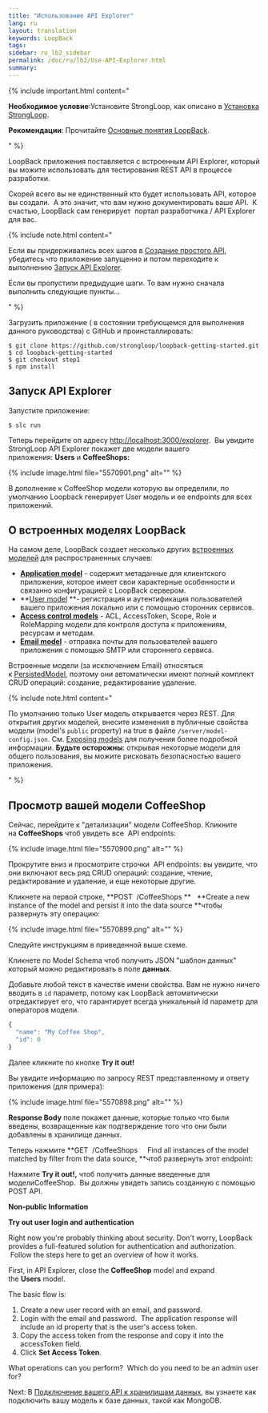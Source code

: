 ```yaml
---
title: "Использование API Explorer"
lang: ru
layout: translation
keywords: LoopBack
tags:
sidebar: ru_lb2_sidebar
permalink: /doc/ru/lb2/Use-API-Explorer.html
summary:
---
```


{% include important.html content="

**Необходимое условие**:Установите StrongLoop, как описано в [Установка StrongLoop](https://docs.strongloop.com/pages/viewpage.action?pageId=5310693).

**Рекомендации**: Прочитайте [Основные понятия LoopBack](LoopBack-core-concepts.html).

" %}

LoopBack приложения поставляется с встроенным API Explorer, который вы можите использовать для тестирования REST API в процессе разработки.

Скорей всего вы не единственный кто будет использовать API, которое вы создали.  А это значит, что вам нужно документировать ваше API.  К счастью, LoopBack сам генерирует  портал разработчика / API Explorer для вас. 

{% include note.html content="

Если вы придерживались всех шагов в [Создание простого API](/doc/ru/lb2/-API.html), убедитесь что приложение запущенно и потом переходите к выполнению [Запуск API Explorer](/doc/ru/lb2/-API-Explorer.html).

Если вы пропустили предыдущие шаги. То вам нужно сначала выполнить следующие пункты...

" %}

Загрузить приложение ( в состоянии требующемся для выполнения данного руководства) с GitHub и проинсталлировать:

```
$ git clone https://github.com/strongloop/loopback-getting-started.git
$ cd loopback-getting-started
$ git checkout step1
$ npm install
```

## Запуск API Explorer

Запустите приложение:

`$ slc run`

Теперь перейдите оп адресу [http://localhost:3000/explorer](http://localhost:3000/explorer).  Вы увидите StrongLoop API Explorer покажет две модели вашего приложения: **Users** и **CoffeeShops:** 

{% include image.html file="5570901.png" alt="" %}

В дополнение к CoffeeShop модели которую вы определили, по умолчанию Loopback генерирует User модель и ее endpoints для всех приложений.  

## О встроенных моделях LoopBack

На самом деле, LoopBack создает несколько других [встроенных моделей](/doc/ru/lb2/-.html) для распространенных случаев:

*   **[Application model](/doc/ru/lb2/-.html)** - содержит метаданные для клиентского приложения, которое имеет свои характерные особенности и связанно конфигурацией с LoopBack сервером.
*   **[User model](/doc/ru/lb2/-.html) **- регистрация и аутентификация пользователей вашего приложения локально или с помощью сторонних сервисов.
*   **[Access control models](/doc/ru/lb2/-.html)** - ACL, AccessToken, Scope, Role и RoleMapping модели для контроля доступа к приложениям, ресурсам и методам.
*   **[Email model](/doc/ru/lb2/-.html)** - отправка почты для пользователей вашего приложения с помощью SMTP или стороннего сервиса.

Встроенные модели (за исключением Email) относяться к [PersistedModel](http://apidocs.strongloop.com/loopback/#persistedmodel), поэтому они автоматически имеют полный комплект CRUD операций: создание, редактирование удаление.

{% include note.html content="

По умолчанию только User модель открывается через REST. Для открытия других моделей, внесите изменения в публичные свойства модели (model's `public` property) на true в файле `/server/model-config.json`. См. [Exposing models](https://docs.strongloop.com/pages/viewpage.action?pageId=5310515#id-ИспользованиемоделичерезREST-Exposingmodels) для получения более подробной информации. **Будьте осторожны**: открывая некоторые модели для общего пользования, вы можите рисковать безопасностью вашего приложения.

" %}

## Просмотр вашей модели CoffeeShop

Сейчас, перейдите к "детализации" модели CoffeeShop. Кликните на **CoffeeShops** чтоб увидеть все  API endpoints:

{% include image.html file="5570900.png" alt="" %}

Прокрутите вниз и просмотрите строчки  API endpoints: вы увидите, что они включают весь ряд CRUD операций: создание, чтение, редактирование и удаление, и еще некоторые другие.

Кликнете на первой строке, **POST  /CoffeeShops **   **Create a new instance of the model and persist it into the data source **чтобы развернуть эту операцию:

{% include image.html file="5570899.png" alt="" %}  

Следуйте инструкциям в приведенной выше схеме.

Кликнете по Model Schema чтоб получить JSON "шаблон данных" который можно редактировать в поле **данных**.  

Добавьте любой текст в качестве имени свойства. Вам не нужно ничего вводить в `id` параметр, потому как LoopBack автоматически отредактирует его, что гарантирует всегда уникальный id параметр для операторов модели.

```js
{
  "name": "My Coffee Shop",
  "id": 0
}
```

Далее кликните по кнопке **Try it out!**

Вы увидите информацию по запросу REST представленному и ответу приложения (для примера):

{% include image.html file="5570898.png" alt="" %}

**Response Body** поле покажет данные, которые только что были введены, возвращенные как подтверждение того что они были добавлены в хранилище данных.

Теперь нажмите **GET  /CoffeeShops     Find all instances of the model matched by filter from the data source, **чтоб развернуть этот endpoint:

Нажмите **Try it out!,** чтоб получить данные введенные для моделиCoffeeShop.  Вы должны увидеть запись созданную с помощью POST API.

<div class="sl-hidden"><strong>Non-public Information</strong><br>
  <p><strong>Try out user login and authentication</strong></p>
  <p>Right now you're probably thinking about security. Don't worry, LoopBack provides a full-featured solution for authentication and authorization. &nbsp;Follow the steps here to get an overview of how it works.</p>
  <p>First, in API Explorer, close the&nbsp;<strong>CoffeeShop</strong>&nbsp;model and expand the&nbsp;<strong>Users</strong>&nbsp;model.</p>
  <p>The basic flow is:</p>
  <ol>
    <li>Create a new user record with an email, and password.</li>
    <li>Login with the email and password. &nbsp;The application response will include an id property that is the user's access token.</li>
    <li>Copy the access token from the response and copy it into the accessToken field.</li>
    <li>Click&nbsp;<strong>Set Access Token</strong>.</li>
  </ol>
  <p>What operations can you perform? &nbsp;Which do you need to be an admin user for?</p>
</div>

Next: В [Подключение вашего API к хранилищам данных](/doc/ru/lb2/-API-.html), вы узнаете как подключить вашу модель к базе данных, такой как MongoDB.
